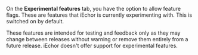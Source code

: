 On the **Experimental features** tab, you have the option to allow feature flags. These are features that iEchor is currently experimenting with. This is switched on by default.

These features are intended for testing and feedback only as they may change between releases without warning or remove them entirely from a future release. iEchor doesn't offer support for experimental features.